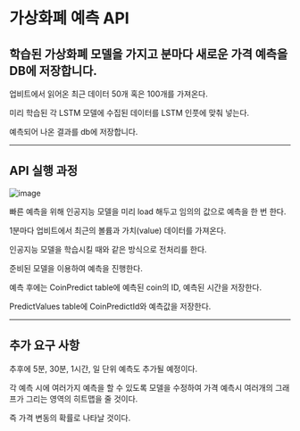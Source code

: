 # 가상화폐 예측 API
## 학습된 가상화폐 모델을 가지고 분마다 새로운 가격 예측을 DB에 저장합니다.
업비트에서 읽어온 최근 데이터 50개 혹은 100개를 가져온다.

미리 학습된 각 LSTM 모델에 수집된 데이터를 LSTM 인풋에 맞춰 넣는다.

예측되어 나온 결과를 db에 저장합니다.
**************
## API 실행 과정
![image](https://github.com/Digital-coin-predict-Service/BTC-API/assets/112631585/eff53d34-4de1-445c-8eb5-8982f4963321)

빠른 예측을 위해 인공지능 모델을 미리 load 해두고 임의의 값으로 예측을 한 번 한다.

1분마다 업비트에서 최근의 볼륨과 가치(value) 데이터를 가져온다.

인공지능 모델을 학습시킬 때와 같은 방식으로 전처리를 한다.

준비된 모델을 이용하여 예측을 진행한다.

예측 후에는 CoinPredict table에 예측된 coin의 ID, 예측된 시간을 저장한다.

PredictValues table에 CoinPredictId와 예측값을 저장한다.

***************
## 추가 요구 사항

추후에 5분, 30분, 1시간, 일 단위 예측도 추가될 예정이다.

각 예측 시에 여러가지 예측을 할 수 있도록 모델을 수정하여 가격 예측시 여러개의 그래프가 그리는 영역의 히트맵을 줄 것이다.

즉 가격 변동의 확률로 나타날 것이다.
